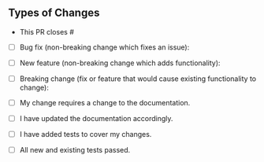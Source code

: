 ## Types of Changes
<!--- Put an `x` in all the boxes that apply: -->

- This PR closes #

- [ ] Bug fix (non-breaking change which fixes an issue): 

- [ ] New feature (non-breaking change which adds functionality):

- [ ] Breaking change (fix or feature that would cause existing functionality to change):

- [ ] My change requires a change to the documentation.

- [ ] I have updated the documentation accordingly.

- [ ] I have added tests to cover my changes.

- [ ] All new and existing tests passed.
